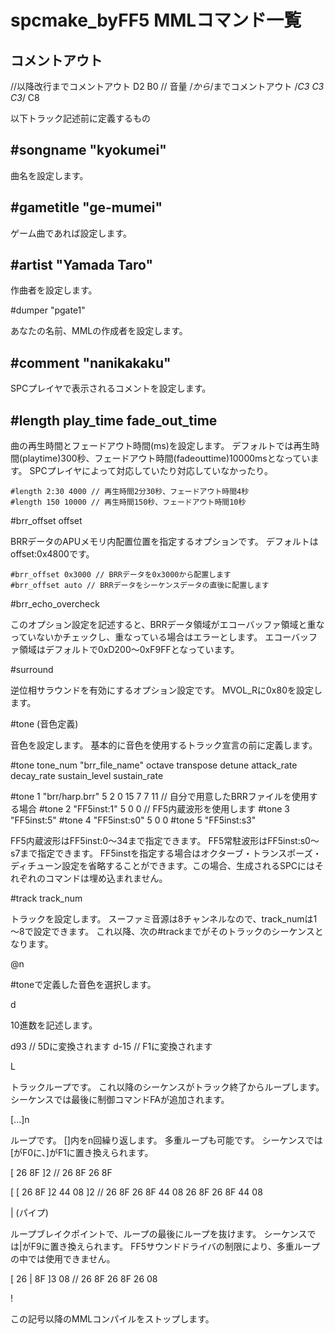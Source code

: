 
# spcmake_byFF5 MMLコマンド一覧

## コメントアウト

//以降改行までコメントアウト
D2 B0 // 音量
/*から*/までコメントアウト
/*C3 C3 C3*/ C8

以下トラック記述前に定義するもの

## #songname "kyokumei"

曲名を設定します。

## #gametitle "ge-mumei"

ゲーム曲であれば設定します。

## #artist "Yamada Taro"

作曲者を設定します。

#dumper "pgate1"

あなたの名前、MMLの作成者を設定します。

## #comment "nanikakaku"

SPCプレイヤで表示されるコメントを設定します。

## #length play_time fade_out_time

曲の再生時間とフェードアウト時間(ms)を設定します。
デフォルトでは再生時間(playtime)300秒、フェードアウト時間(fadeouttime)10000msとなっています。
SPCプレイヤによって対応していたり対応していなかったり。

    #length 2:30 4000 // 再生時間2分30秒、フェードアウト時間4秒
    #length 150 10000 // 再生時間150秒、フェードアウト時間10秒

#brr_offset offset

BRRデータのAPUメモリ内配置位置を指定するオプションです。
デフォルトはoffset:0x4800です。

    #brr_offset 0x3000 // BRRデータを0x3000から配置します
    #brr_offset auto // BRRデータをシーケンスデータの直後に配置します

#brr_echo_overcheck

このオプション設定を記述すると、BRRデータ領域がエコーバッファ領域と重なっていないかチェックし、重なっている場合はエラーとします。
エコーバッファ領域はデフォルトで0xD200～0xF9FFとなっています。

#surround

逆位相サラウンドを有効にするオプション設定です。
MVOL_Rに0x80を設定します。

#tone (音色定義)

音色を設定します。
基本的に音色を使用するトラック宣言の前に定義します。

#tone tone_num "brr_file_name" octave transpose detune attack_rate decay_rate sustain_level sustain_rate

#tone 1 "brr/harp.brr" 5 2 0 15 7 7 11 // 自分で用意したBRRファイルを使用する場合
#tone 2 "FF5inst:1" 5 0 0 // FF5内蔵波形を使用します
#tone 3 "FF5inst:5"
#tone 4 "FF5inst:s0" 5 0 0
#tone 5 "FF5inst:s3"

FF5内蔵波形はFF5inst:0～34まで指定できます。
FF5常駐波形はFF5inst:s0～s7まで指定できます。
FF5instを指定する場合はオクターブ・トランスポーズ・ディチューン設定を省略することができます。この場合、生成されるSPCにはそれぞれのコマンドは埋め込まれません。

#track track_num

トラックを設定します。
スーファミ音源は8チャンネルなので、track_numは1～8で設定できます。
これ以降、次の#trackまでがそのトラックのシーケンスとなります。

@n

#toneで定義した音色を選択します。

d

10進数を記述します。

d93 // 5Dに変換されます
d-15 // F1に変換されます

L

トラックループです。
これ以降のシーケンスがトラック終了からループします。
シーケンスでは最後に制御コマンドFAが追加されます。

[...]n

ループです。
[]内をn回繰り返します。
多重ループも可能です。
シーケンスでは[がF0に、]がF1に置き換えられます。

[ 26 8F ]2 // 26 8F 26 8F

[ [ 26 8F ]2 44 08 ]2 // 26 8F 26 8F 44 08 26 8F 26 8F 44 08 

| (パイプ)

ループブレイクポイントで、ループの最後にループを抜けます。
シーケンスでは|がF9に置き換えられます。
FF5サウンドドライバの制限により、多重ループの中では使用できません。

[ 26 | 8F ]3 08 // 26 8F 26 8F 26 08

!

この記号以降のMMLコンパイルをストップします。

